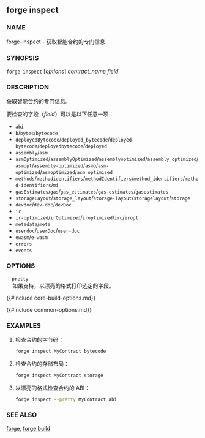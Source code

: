 ## forge inspect

### NAME

forge-inspect - 获取智能合约的专门信息

### SYNOPSIS

``forge inspect`` [*options*] *contract_name* *field*

### DESCRIPTION

获取智能合约的专门信息。

要检查的字段（*field*）可以是以下任意一项：

- `abi`
- `b`/`bytes`/`bytecode`
- `deployedBytecode`/`deployed_bytecode`/`deployed-bytecode`/`deployedbytecode`/`deployed`
- `assembly`/`asm`
- `asmOptimized`/`assemblyOptimized`/`assemblyoptimized`/`assembly_optimized`/`asmopt`/`assembly-optimized`/`asmo`/`asm-optimized`/`asmoptimized`/`asm_optimized`
- `methods`/`methodidentifiers`/`methodIdentifiers`/`method_identifiers`/`method-identifiers`/`mi`
- `gasEstimates`/`gas`/`gas_estimates`/`gas-estimates`/`gasestimates`
- `storageLayout`/`storage_layout`/`storage-layout`/`storagelayout`/`storage`
- `devdoc`/`dev-doc`/`devDoc`
- `ir`
- `ir-optimized`/`irOptimized`/`iroptimized`/`iro`/`iropt`
- `metadata`/`meta`
- `userdoc`/`userDoc`/`user-doc`
- `ewasm`/`e-wasm`
- `errors`
- `events`

### OPTIONS

`--pretty`  
&nbsp;&nbsp;&nbsp;&nbsp;如果支持，以漂亮的格式打印选定的字段。

{{#include core-build-options.md}}

{{#include common-options.md}}

### EXAMPLES

1. 检查合约的字节码：
    ```sh
    forge inspect MyContract bytecode
    ```

2. 检查合约的存储布局：
    ```sh
    forge inspect MyContract storage
    ```

3. 以漂亮的格式检查合约的 ABI：
   ```sh
   forge inspect --pretty MyContract abi
   ```

### SEE ALSO

[forge](./forge.md), [forge build](./forge-build.md)